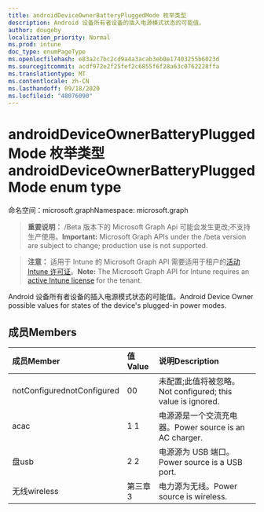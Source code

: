 ```yaml
---
title: androidDeviceOwnerBatteryPluggedMode 枚举类型
description: Android 设备所有者设备的插入电源模式状态的可能值。
author: dougeby
localization_priority: Normal
ms.prod: intune
doc_type: enumPageType
ms.openlocfilehash: e83a2c7bc2cd9a4a3acab3eb0e17403255b6023d
ms.sourcegitcommit: acdf972e2f25fef2c6855f6f28a63c0762228ffa
ms.translationtype: MT
ms.contentlocale: zh-CN
ms.lasthandoff: 09/18/2020
ms.locfileid: "48076090"
---
```

# <a name="androiddeviceownerbatterypluggedmode-enum-type"></a><span data-ttu-id="61716-103">androidDeviceOwnerBatteryPluggedMode 枚举类型</span><span class="sxs-lookup"><span data-stu-id="61716-103">androidDeviceOwnerBatteryPluggedMode enum type</span></span>

<span data-ttu-id="61716-104">命名空间：microsoft.graph</span><span class="sxs-lookup"><span data-stu-id="61716-104">Namespace: microsoft.graph</span></span>

> <span data-ttu-id="61716-105">**重要说明：** /Beta 版本下的 Microsoft Graph Api 可能会发生更改;不支持生产使用。</span><span class="sxs-lookup"><span data-stu-id="61716-105">**Important:** Microsoft Graph APIs under the /beta version are subject to change; production use is not supported.</span></span>

> <span data-ttu-id="61716-106">**注意：** 适用于 Intune 的 Microsoft Graph API 需要适用于租户的[活动 Intune 许可证](https://go.microsoft.com/fwlink/?linkid=839381)。</span><span class="sxs-lookup"><span data-stu-id="61716-106">**Note:** The Microsoft Graph API for Intune requires an [active Intune license](https://go.microsoft.com/fwlink/?linkid=839381) for the tenant.</span></span>

<span data-ttu-id="61716-107">Android 设备所有者设备的插入电源模式状态的可能值。</span><span class="sxs-lookup"><span data-stu-id="61716-107">Android Device Owner possible values for states of the device's plugged-in power modes.</span></span>

## <a name="members"></a><span data-ttu-id="61716-108">成员</span><span class="sxs-lookup"><span data-stu-id="61716-108">Members</span></span>
|<span data-ttu-id="61716-109">成员</span><span class="sxs-lookup"><span data-stu-id="61716-109">Member</span></span>|<span data-ttu-id="61716-110">值</span><span class="sxs-lookup"><span data-stu-id="61716-110">Value</span></span>|<span data-ttu-id="61716-111">说明</span><span class="sxs-lookup"><span data-stu-id="61716-111">Description</span></span>|
|:---|:---|:---|
|<span data-ttu-id="61716-112">notConfigured</span><span class="sxs-lookup"><span data-stu-id="61716-112">notConfigured</span></span>|<span data-ttu-id="61716-113">0</span><span class="sxs-lookup"><span data-stu-id="61716-113">0</span></span>|<span data-ttu-id="61716-114">未配置;此值将被忽略。</span><span class="sxs-lookup"><span data-stu-id="61716-114">Not configured; this value is ignored.</span></span>|
|<span data-ttu-id="61716-115">ac</span><span class="sxs-lookup"><span data-stu-id="61716-115">ac</span></span>|<span data-ttu-id="61716-116">1 </span><span class="sxs-lookup"><span data-stu-id="61716-116">1</span></span>|<span data-ttu-id="61716-117">电源源是一个交流充电器。</span><span class="sxs-lookup"><span data-stu-id="61716-117">Power source is an AC charger.</span></span>|
|<span data-ttu-id="61716-118">盘</span><span class="sxs-lookup"><span data-stu-id="61716-118">usb</span></span>|<span data-ttu-id="61716-119">2 </span><span class="sxs-lookup"><span data-stu-id="61716-119">2</span></span>|<span data-ttu-id="61716-120">电源源为 USB 端口。</span><span class="sxs-lookup"><span data-stu-id="61716-120">Power source is a USB port.</span></span>|
|<span data-ttu-id="61716-121">无线</span><span class="sxs-lookup"><span data-stu-id="61716-121">wireless</span></span>|<span data-ttu-id="61716-122">第三章</span><span class="sxs-lookup"><span data-stu-id="61716-122">3</span></span>|<span data-ttu-id="61716-123">电力源为无线。</span><span class="sxs-lookup"><span data-stu-id="61716-123">Power source is wireless.</span></span>|






